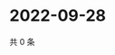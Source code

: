 # 2022-09-28

共 0 条

<!-- BEGIN WEIBO -->
<!-- 最后更新时间 Wed Sep 28 2022 11:29:57 GMT+0800 (China Standard Time) -->

<!-- END WEIBO -->
